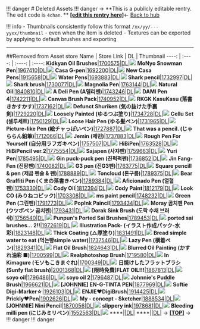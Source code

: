 !!! danger
	# Deleted Assets
!!! danger
-> **This is a publicly editable rentry. The edit code is `4chan`. **
[**[edit this rentry here]**](https://rentry.org/CSP_Deleted/edit)<-
[Back to hub](https://rentry.org/CSP_materials)

!!! info 
  	- Thumbnails consistently follow this format `/xx/yy/---yyxx/thumbnail` 
	     - even when the item is deleted
    - Textures can be exported by applying to default brushes and exporting

***
##Removed from Asset store
 Name | Store Link | DL | Thumbnail
 ----: | :----: | :----: | :----:
**Kidkyan Oil Brushes**|[1700575](https://assets.clip-studio.com/en-us/detail?id=1700575)|[DL](https://pixeldrain.com/u/ATLNgM6C)|![](https://celclipmaterialprod.s3-ap-northeast-1.amazonaws.com/75/05/1700575/thumbnail)
**MoNyo Snowman Pen**|[1967410](https://assets.clip-studio.com/en-us/detail?id=1967410)|[DL](https://www.mediafire.com/file/5k50ji31r4k6kf9/)|![](https://celclipmaterialprod.s3-ap-northeast-1.amazonaws.com/10/74/1967410/thumbnail)
**Casa G-pen**|[1692200](https://assets.clip-studio.com/en-us/detail?id=1692200)|[DL](https://pixeldrain.com/u/Uq675qrj)|![](https://web.archive.org/web/20210531080544im_/https://celclipmaterialprod.s3-ap-northeast-1.amazonaws.com/00/22/1692200/thumbnail)
**New Casa Pens**|[1915658](https://assets.clip-studio.com/en-us/detail?id=1915658)|[DL](https://pixeldrain.com/u/JRJ3Yrje)|![](https://celclipmaterialprod.s3-ap-northeast-1.amazonaws.com/58/56/1915658/thumbnail)
**Water Pens**|[1693883](https://assets.clip-studio.com/en-us/detail?id=1693883)|[DL](https://pixeldrain.com/u/xKD5YgZA)|![](https://celclipmaterialprod.s3-ap-northeast-1.amazonaws.com/83/38/1693883/thumbnail)
**Shark pencil**|[1732997](https://assets.clip-studio.com/en-us/detail?id=1732997)|[DL](https://pixeldrain.com/u/qSbwtgtP)|![](https://web.archive.org/web/20190129071207im_/https://celclipmaterialprod.s3-ap-northeast-1.amazonaws.com/97/29/1732997/thumbnail?1547313681)
**Shark brush**|[1730077](https://assets.clip-studio.com/en-us/detail?id=1730077)|[DL](https://pixeldrain.com/u/re2qUx1X)|![](https://celclipmaterialprod.s3-ap-northeast-1.amazonaws.com/77/00/1730077/thumbnail?1544329111)
**Magnolia Pen**|[1763144](https://assets.clip-studio.com/en-us/detail?id=1763144)|[DL](https://pixeldrain.com/u/WjuZnYWt)|![](https://celclipmaterialprod.s3-ap-northeast-1.amazonaws.com/44/31/1763144/thumbnail)
**Natural Oil**|[1840810](https://assets.clip-studio.com/en-us/detail?id=1840810)|[DL](https://pixeldrain.com/u/rtM3MSAq)|![](https://celclipmaterialprod.s3-ap-northeast-1.amazonaws.com/10/08/1840810/thumbnail)
**A Deli Pen (A델리펜)**|[1743246](https://assets.clip-studio.com/en-us/detail?id=1743246)|[DL](https://pixeldrain.com/l/q4eNGjr2)|![](https://celclipmaterialprod.s3-ap-northeast-1.amazonaws.com/46/32/1743246/thumbnail?1558254094)
**DAMI Pen 4**|[1742211](https://assets.clip-studio.com/en-us/detail?id=1743246)|[DL](https://pixeldrain.com/l/A8bgcg3f)|![](https://celclipmaterialprod.s3-ap-northeast-1.amazonaws.com/11/22/1742211/thumbnail?1564515242)
**Canvas Brush Pack**|[1740952](https://assets.clip-studio.com/en-us/detail?id=1740952)|[DL](https://pixeldrain.com/l/y6GWz1x1)|![](https://celclipmaterialprod.s3-ap-northeast-1.amazonaws.com/52/09/1740952/thumbnail?1569665426)
**RKGK KasuKasu (落書きかすかす)**|[1737162](https://assets.clip-studio.com/en-us/detail?id=1737162)|[DL](https://pixeldrain.com/u/UGQxcyTi)|![](https://celclipmaterialprod.s3-ap-northeast-1.amazonaws.com/62/71/1737162/thumbnail?1551083828)
**Defunct Shuriken (気の抜けた手裏剣)**|[1729220](https://assets.clip-studio.com/en-us/detail?id=1729220)|[DL](https://pixeldrain.com/u/2KvcF2mf)|![](https://celclipmaterialprod.s3-ap-northeast-1.amazonaws.com/20/92/1729220/thumbnail?1543418783)
**Loosely Painted (ゆるつぶ塗り)**|[1734728](https://assets.clip-studio.com/en-us/detail?id=1734728)|[DL](https://pixeldrain.com/u/9fAuagwg)|![](https://celclipmaterialprod.s3-ap-northeast-1.amazonaws.com/28/47/1734728/thumbnail?1549013022)
**Cellu Set (셀루세트)**|[1750129](https://assets.clip-studio.com/en-us/detail?id=1750129)|[DL](https://pixeldrain.com/l/XfxGiWQQ)|![](https://celclipmaterialprod.s3-ap-northeast-1.amazonaws.com/29/01/1750129/thumbnail?1565784465)
**Loose Hair Pen (ゆる髪ペン)**|[1731965](https://assets.clip-studio.com/en-us/detail?id=1731965)|[DL](https://pixeldrain.com/u/m2YdYzK5)|![](https://celclipmaterialprod.s3-ap-northeast-1.amazonaws.com/65/19/1731965/thumbnail?1546185162)
**Picture-like Pen (絵チャっぽいペン)**|[1727887](https://assets.clip-studio.com/en-us/detail?id=1727887)|[DL](https://pixeldrain.com/u/p2YbWvUJ)|![](https://celclipmaterialprod.s3-ap-northeast-1.amazonaws.com/87/78/1727887/thumbnail?1542113594)
**That was a pencil. (じゃららん鉛筆)**|[1712066](https://assets.clip-studio.com/en-us/detail?id=1712066)|[DL](https://pixeldrain.com/l/RC9PYRVE)|![](https://celclipmaterialprod.s3-ap-northeast-1.amazonaws.com/66/20/1712066/thumbnail?1523645008)
**Jemin (제민)**|[1737883](https://assets.clip-studio.com/en-us/detail?id=1737883)|[DL](https://pixeldrain.com/u/8cB4pVNK)|![](https://celclipmaterialprod.s3-ap-northeast-1.amazonaws.com/83/78/1737883/thumbnail?1551731105)
**Rough Pen For Yourself (自分用ラフガキペン)**|[1757507](https://assets.clip-studio.com/en-us/detail?id=1757507)|[DL](https://pixeldrain.com/u/5U7jjuTw)|![](https://celclipmaterialprod.s3-ap-northeast-1.amazonaws.com/07/75/1757507/thumbnail?1573803860)
**HiBiPen**|[1763528](https://assets.clip-studio.com/en-us/detail?id=1763528)|[DL](https://pixeldrain.com/u/Ce6La78B)|![](https://celclipmaterialprod.s3-ap-northeast-1.amazonaws.com/28/35/1763528/thumbnail?1596488846)
**HiBiPencil ver.2**|[1775554](https://assets.clip-studio.com/en-us/detail?id=1775554)|[DL](https://pixeldrain.com/u/P8aURmGh)|![](https://celclipmaterialprod.s3-ap-northeast-1.amazonaws.com/01/45/1764501/thumbnail?1650072077)
**Sajapen (사쟈펜)**|[1759663](https://assets.clip-studio.com/en-us/detail?id=1759663)|[DL](https://pixeldrain.com/u/uGaUmukV)|![](https://celclipmaterialprod.s3-ap-northeast-1.amazonaws.com/63/96/1759663/thumbnail?1576238477)
**Yuri Pen**|[1785495](https://assets.clip-studio.com/en-us/detail?id=1785495)|[DL](https://pixeldrain.com/u/CLCgLB4c)|![](https://celclipmaterialprod.s3-ap-northeast-1.amazonaws.com/95/54/1785495/thumbnail?1599233647)
**Gin puck-puck pen (진퍽퍽펜)**|[1736852](https://assets.clip-studio.com/en-us/detail?id=1736852)|[DL](https://pixeldrain.com/u/8e8FwZCY)|![](https://celclipmaterialprod.s3-ap-northeast-1.amazonaws.com/52/68/1736852/thumbnail?1684729462)
**Jin Fang-Fen (진팡펜)**|[1740082](https://assets.clip-studio.com/en-us/detail?id=1740082)|[DL](https://pixeldrain.com/u/acGMVpy5)|![](https://files.catbox.moe/k83vr3.png)
**G3 pen (진G3펜)**|[1763775](https://assets.clip-studio.com/en-us/detail?id=1763775)|[DL](https://pixeldrain.com/u/iKY1mR1h)|![](https://files.catbox.moe/c04ng6.png)
**Square pencill & pen (제곱 펜슬 & 펜)**|[1788889](https://assets.clip-studio.com/en-us/detail?id=1788889)|[DL](https://pixeldrain.com/l/5MdwxLcC)|![](https://celclipmaterialprod.s3-ap-northeast-1.amazonaws.com/89/88/1788889/thumbnail?1600753072)
**Toncloud (톤구름)**|[1789375](https://assets.clip-studio.com/en-us/detail?id=1789375)|[DL](https://pixeldrain.com/u/bXZ8ex3E)|![](https://celclipmaterialprod.s3-ap-northeast-1.amazonaws.com/75/93/1789375/thumbnail?1600960359)
**Bear Graffiti Pen (くまの落書きペン)**|[1789384](https://assets.clip-studio.com/en-us/detail?id=1789384)|[DL](https://pixeldrain.com/u/T1xG6kxH)|![](https://celclipmaterialprod.s3-ap-northeast-1.amazonaws.com/84/93/1789384/thumbnail?1600962317)
**Aficionado Pen (열혈펜)**|[1753330](https://assets.clip-studio.com/en-us/detail?id=1753330)|[DL](https://pixeldrain.com/l/3U55VV12)|![](https://celclipmaterialprod.s3-ap-northeast-1.amazonaws.com/30/33/1753330/thumbnail?1569178031)
**Cody Oil**|[1812394](https://assets.clip-studio.com/en-us/detail?id=1812394)|[DL](https://pixeldrain.com/u/pgbfyvWL)|![](https://celclipmaterialprod.s3-ap-northeast-1.amazonaws.com/94/23/1812394/thumbnail?1610357029)
**Cody Paint**|[1812179](https://assets.clip-studio.com/en-us/detail?id=1812179)|[DL](https://pixeldrain.com/u/snrDdZFN)|![](https://celclipmaterialprod.s3-ap-northeast-1.amazonaws.com/79/21/1812179/thumbnail?1610208663)
**Look CO (みりねコピック)**|[1703308](https://assets.clip-studio.com/en-us/detail?id=1703308)|[DL](https://pixeldrain.com/u/rV7Zrz8z)|![](https://celclipmaterialprod.s3-ap-northeast-1.amazonaws.com/08/33/1703308/thumbnail?1657495062)
**ms paint pencil**|[1748232](https://assets.clip-studio.com/en-us/detail?id=1748232)|[DL](https://pixeldrain.com/u/PEF1wL7t)|![](https://celclipmaterialprod.s3-ap-northeast-1.amazonaws.com/32/82/1748232/thumbnail?1563731044)
**Green Pen (그린펜)**|[1791773](https://assets.clip-studio.com/en-us/detail?id=1791773)|[DL](https://pixeldrain.com/u/F9dp2wWy)|![](https://celclipmaterialprod.s3-ap-northeast-1.amazonaws.com/73/17/1791773/thumbnail?1602036119)
**PopInk Paincil**|[1793434](https://assets.clip-studio.com/en-us/detail?id=1793434)|[DL](https://pixeldrain.com/u/G6EfpJLq)|![](https://celclipmaterialprod.s3-ap-northeast-1.amazonaws.com/34/34/1793434/thumbnail?1602828209)
**Moray 곰치펜 Pen (ウツボペン 곰치펜)**|[1793431](https://assets.clip-studio.com/en-us/detail?id=1793431)|[DL](https://pixeldrain.com/l/KqhWkpyL)|![](https://celclipmaterialprod.s3-ap-northeast-1.amazonaws.com/31/34/1793431/thumbnail?1602827220)
**Dorak Sink Brush (도락 수채 브러쉬)**|[1756540](https://assets.clip-studio.com/en-us/detail?id=1756540)|[DL](https://pixeldrain.com/l/yBJdyUro)|![](https://celclipmaterialprod.s3-ap-northeast-1.amazonaws.com/40/65/1756540/thumbnail?1572792183)
**Punpun's Ported Sai Brushes**|[1789453](https://assets.clip-studio.com/en-us/detail?id=1789453)|[DL](https://pixeldrain.com/l/i9zTDmzo)|![](https://celclipmaterialprod.s3-ap-northeast-1.amazonaws.com/53/94/1789453/thumbnail?1600996320)
**ported sai brushes... 2!!**|[1972619](https://assets.clip-studio.com/en-us/detail?id=1972619)|[DL](https://pixeldrain.com/u/LoGBeuQJ)|![](https://celclipmaterialprod.s3-ap-northeast-1.amazonaws.com/19/26/1972619/thumbnail?1672182475)
**Illustration Pack- (イラスト作成パック-水彩)**|[1823148](https://assets.clip-studio.com/en-us/detail?id=1823148)|[DL](https://pixeldrain.com/l/YqjgeT1u)|![](https://celclipmaterialprod.s3-ap-northeast-1.amazonaws.com/48/31/1823148/thumbnail?1614243727)
**Thick Coating (△厚塗り)**|[1831491](https://assets.clip-studio.com/en-us/detail?id=1831491)|[DL](https://pixeldrain.com/u/naZjzKyf)|![](https://celclipmaterialprod.s3-ap-northeast-1.amazonaws.com/91/14/1831491/thumbnail?1617350128)
**Bread simple water to eat (먹는빵simple water)**|[1737546](https://assets.clip-studio.com/en-us/detail?id=1737546)|[DL](https://pixeldrain.com/u/GBtypEKq)|![](https://celclipmaterialprod.s3-ap-northeast-1.amazonaws.com/46/75/1737546/thumbnail?1552745629)
**Lazy Pen (横着ペン)**|[1829341](https://assets.clip-studio.com/en-us/detail?id=1829341)|[DL](https://pixeldrain.com/u/rs1CopGW)|![](https://celclipmaterialprod.s3-ap-northeast-1.amazonaws.com/41/93/1829341/thumbnail?1616453998)
**Flat Oil Brush**|[1824643](https://assets.clip-studio.com/en-us/detail?id=1824643)|[DL](https://pixeldrain.com/u/zD4hnswr)|![](https://celclipmaterialprod.s3-ap-northeast-1.amazonaws.com/43/46/1824643/thumbnail?1614663865)
**Blurred Oil Painting (かすれ油彩 ■)**|[1700599](https://assets.clip-studio.com/en-us/detail?id=1700599)|[DL](https://pixeldrain.com/u/sToJbSk2)|![](https://celclipmaterialprod.s3-ap-northeast-1.amazonaws.com/99/05/1700599/thumbnail?1505717293)
**Realphotoshop Brush**|[1719580](https://assets.clip-studio.com/en-us/detail?id=1719580)|[DL](https://pixeldrain.com/u/Vy9qfhXY)|![](https://celclipmaterialprod.s3-ap-northeast-1.amazonaws.com/80/95/1719580/thumbnail?1538640567)
**In Kimagure (モソもこきまぐれ)**|[1700349](https://assets.clip-studio.com/en-us/detail?id=1700349)|[DL](https://pixeldrain.com/u/ECq9aFcy)|![](https://celclipmaterialprod.s3-ap-northeast-1.amazonaws.com/49/03/1700349/thumbnail?1505387576)
**日焼けしたフラットブラシ (Sunfy flat brush)**|[2001368](https://assets.clip-studio.com/en-us/detail?id=2001368)|[DL](https://pixeldrain.com/u/9wjZqVhv)|![](https://celclipmaterialprod.s3-ap-northeast-1.amazonaws.com/68/13/2001368/thumbnail?1683776672)
**[限時免費]FLAT OIL!!!**|[1867813](https://assets.clip-studio.com/en-us/detail?id=1867813)|[DL](https://pixeldrain.com/u/VmXUfqWH)|![](https://celclipmaterialprod.s3-ap-northeast-1.amazonaws.com/13/78/1867813/thumbnail?1632149227)
**soyo oil**|[1796486](https://assets.clip-studio.com/en-us/detail?id=1796486)|[DL](https://pixeldrain.com/u/dosCDeRg)|![](https://celclipmaterialprod.s3-ap-northeast-1.amazonaws.com/86/64/1796486/thumbnail?1604158056)
**soyo oil 2**|[1796487](https://assets.clip-studio.com/en-us/detail?id=1796487)|[DL](https://pixeldrain.com/u/TKNDP6Pm)|![](https://celclipmaterialprod.s3-ap-northeast-1.amazonaws.com/87/64/1796487/thumbnail?1604158095)
**Johnnie's Puddle Brush**|[1966621](https://assets.clip-studio.com/en-us/detail?id=1966621)|[DL](https://pixeldrain.com/u/gqwr8PYT)|![](https://celclipmaterialprod.s3-ap-northeast-1.amazonaws.com/21/66/1966621/thumbnail)
**[JOHNNIE] EN-G-TINTA PEN**|[1877969](https://assets.clip-studio.com/en-us/detail?id=1877969)|[DL](https://pixeldrain.com/u/d8JUc4rt)|![](https://celclipmaterialprod.s3-ap-northeast-1.amazonaws.com/69/79/1877969/thumbnail)
**Softie Digi-Marker☆**|[1926103](https://assets.clip-studio.com/en-us/detail?id=1926103)|[DL](https://pixeldrain.com/u/N82m67Wq)|![](https://celclipmaterialprod.s3-ap-northeast-1.amazonaws.com/03/61/1926103/thumbnail)
**ENJIE♥DigiBrush**|[1914425](https://assets.clip-studio.com/en-us/detail?id=1914425)|[DL](https://pixeldrain.com/u/VALJrWCa)|![](https://celclipmaterialprod.s3-ap-northeast-1.amazonaws.com/25/44/1914425/thumbnail)
**Prickly♥︎Pen**|[1902626](https://assets.clip-studio.com/en-us/detail?id=1902626)|[DL](https://pixeldrain.com/u/YmdX2qQg)|![](https://celclipmaterialprod.s3-ap-northeast-1.amazonaws.com/26/26/1902626/thumbnail)
**My - concept - Sketcher**|[1888534](https://assets.clip-studio.com/en-us/detail?id=1888534)|[DL](https://pixeldrain.com/u/1veM8wfo)|![](https://celclipmaterialprod.s3-ap-northeast-1.amazonaws.com/34/85/1888534/thumbnail)
**[JOHNNIE] Nini Pencil**|[1870056](https://assets.clip-studio.com/en-us/detail?id=1870056)|[DL](https://pixeldrain.com/u/HBLDjyec)|![](https://celclipmaterialprod.s3-ap-northeast-1.amazonaws.com/56/00/1870056/thumbnail)
**slippery ink**|[1978681](https://assets.clip-studio.com/en-us/detail?id=1978681)|[DL](https://pixeldrain.com/u/L1yT1kDy)|![](https://celclipmaterialprod.s3-ap-northeast-1.amazonaws.com/81/86/1978681/thumbnail)
**Bleeding milli pen (にじみミリペン)**|[1552563](https://assets.clip-studio.com/ja-jp/detail?id=1552563)|[DL](https://pixeldrain.com/u/VBQc9dSX)|![](https://files.catbox.moe/xh8o7s.png)
****|[]()|[DL]()|![]()
****|[]()|[DL]()|![]()
-> [**[TOP]**]() ->
!!! danger
    !!! danger